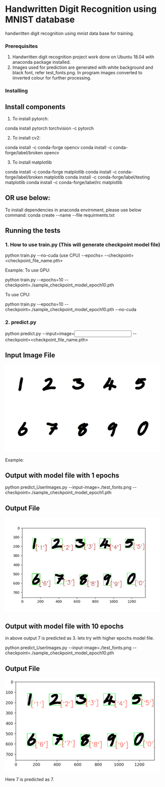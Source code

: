 # Handwritten Digit Recognition using MNIST database

handwritten digit recognition using mnist data base for training.

### Prerequisites
1. Handwritten digit recognition project work done on Ubuntu 18.04 with anaconda package installed.
2. Images used for prediction are generated with white background and black font, refer test_fonts.png. In program images converted to iinverted colour for further processing.

### Installing

## Install components
1. To install pytorch:

conda install pytorch torchvision -c pytorch

2. To install cv2:

conda install -c conda-forge opencv
conda install -c conda-forge/label/broken opencv 

3. To install matplotlib

conda install -c conda-forge matplotlib
conda install -c conda-forge/label/broken matplotlib
conda install -c conda-forge/label/testing matplotlib
conda install -c conda-forge/label/rc matplotlib   

## OR use below:
To install dependencies in anaconda envirnment, please use below command: 
conda create --name <env> --file requirments.txt


## Running the tests
### 1. How to use train.py (This will generate checkpoint model file)
python train.py --no-cuda (use CPU) --epochs=<Number> --checkpoint=<checkpoint_file_name.pth> 

Example: 
To use GPU:

python train.py  --epochs=10 --checkpoint=./sample_checkpoint_model_epoch10.pth

To use CPU: 

python train.py  --epochs=10 --checkpoint=./sample_checkpoint_model_epoch10.pth --no-cuda
  
### 2. predict.py
python predict.py --input=image=<Input Image Name with path> --checkpoint=<checkpoint_file_name.pth> 

## Input Image File
![alt text](test_fonts.png)
  
  
Example:
## Output with model file with 1 epochs
python predict_UserImages.py --input-image=./test_fonts.png --checkpoint=./sample_checkpoint_model_epoch1.pth

## Output File
![alt text](output_e1.jpg)



## Output with model file with 10 epochs
in above output 7 is predicted as 3. lets try with higher epochs model file.

python predict_UserImages.py --input-image=./test_fonts.png --checkpoint=./sample_checkpoint_model_epoch10.pth

## Output File
![alt text](output.png)

Here 7 is predicted as 7.

